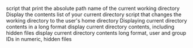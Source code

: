 script that print the absolute path name of the current working directory
Display the contents list of your current directory
script that changes the working directory to the user's home directory
Displaying current directory contents in a long format
display current directory contents, including hidden files
display current directory contents long format, user and group IDs in numeric, hidden files
